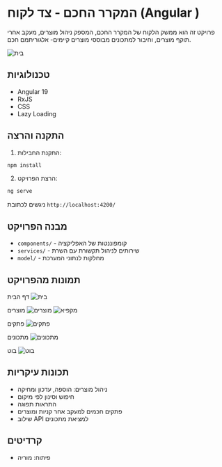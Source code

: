 # המקרר החכם - צד לקוח (Angular )

פרויקט זה הוא ממשק הלקוח של המקרר החכם, המספק ניהול מוצרים, מעקב אחרי תוקף מוצרים, וחיבור למתכונים מבוססי מוצרים קיימים- אלגוריתמם חכם.

![בית](https://github.com/user-attachments/assets/57af2a74-7180-48ed-b5fa-c265dcc8a985)

## טכנולוגיות
* Angular 19
* RxJS
* CSS
* Lazy Loading

## התקנה והרצה
1. התקנת החבילות:
```bash
npm install
```

2. הרצת הפרויקט:
```bash
ng serve
```

ניגשים לכתובת `http://localhost:4200/`

## מבנה הפרויקט
* `components/` - קומפוננטות של האפליקציה
* `services/` - שירותים לניהול תקשורת עם השרת
* `model/` - מחלקות לנתוני המערכת

## תמונות מהפרויקט

דף הבית
![בית](https://github.com/user-attachments/assets/d682f659-fad0-40d5-99c4-4f86d9ad60a3)

מוצרים
![מוצרים](https://github.com/user-attachments/assets/f95b84a3-4fca-46f6-861d-c77a6931379f)
![מקפיא](https://github.com/user-attachments/assets/e0cd50ed-33f2-45d6-a54f-9b7d0d1573c6)

פתקים
![פתקים](https://github.com/user-attachments/assets/085c9b45-8119-4a70-a496-581d91a46484)

מתכונים
![מתכונים](https://github.com/user-attachments/assets/874324cf-6d7a-4f79-8af6-09b1dd564af3)

בוט
![בוט](https://github.com/user-attachments/assets/89ed1d5f-c26e-48bc-9740-e5737bfd25a9)






## תכונות עיקריות
* ניהול מוצרים: הוספה, עדכון ומחיקה
* חיפוש וסינון לפי מיקום
* התראות תפוגה
* פתקים חכמים למעקב אחר קניות ומוצרים
* שילוב API למציאת מתכונים

## קרדיטים
* פיתוח: מוריה
